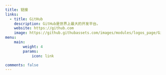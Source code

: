 ```yaml
---
title: 链接
links:
  - title: GitHub
    description: GitHub是世界上最大的开发平台。
    website: https://github.com
    image: https://github.githubassets.com/images/modules/logos_page/GitHub-Mark.png
menu:
    main: 
        weight: 4
        params:
            icon: link

comments: false
---
```


